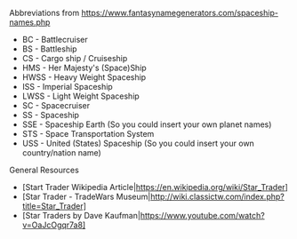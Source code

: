 ﻿Abbreviations from https://www.fantasynamegenerators.com/spaceship-names.php
* BC - Battlecruiser
* BS - Battleship
* CS - Cargo ship / Cruiseship
* HMS - Her Majesty's (Space)Ship
* HWSS - Heavy Weight Spaceship
* ISS - Imperial Spaceship
* LWSS - Light Weight Spaceship
* SC - Spacecruiser
* SS - Spaceship
* SSE - Spaceship Earth (So you could insert your own planet names)
* STS - Space Transportation System
* USS - United (States) Spaceship (So you could insert your own country/nation name)

General Resources
* [Start Trader Wikipedia Article|https://en.wikipedia.org/wiki/Star_Trader]
* [Star Trader - TradeWars Museum|http://wiki.classictw.com/index.php?title=Star_Trader]
* [Star Traders by Dave Kaufman|https://www.youtube.com/watch?v=OaJcOgqr7a8]
